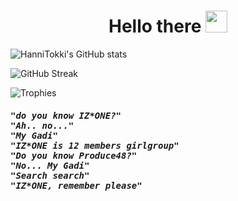 <!-- https://github.com/7oSkaaa/7oSkaaa/blob/main/readme.md?plain=1 -->
<h1 align="center">Hello there <img src="https://media.giphy.com/media/hvRJCLFzcasrR4ia7z/giphy.gif" width="35"></h1>

![HanniTokki's GitHub stats](https://github-readme-stats.vercel.app/api?username=HanniTokki&count_private=true&show_icons=true&theme=radical)

![GitHub Streak](https://github-readme-streak-stats.herokuapp.com/?user=HanniTokki&theme=radical)

<!--
![Top Langs](https://github-readme-stats.vercel.app/api/top-langs/?username=HanniTokki&layout=compact&theme=radical)
-->
![Trophies](https://github-profile-trophy.vercel.app/?username=HanniTokki&theme=nord&rank=S)
<!-- https://twitter.com/teameunbi/status/1119557141910548481 -->
<h5>
<pre>
"do you know IZ*ONE?"
"Ah.. no..."
"My Gadi" 
"IZ*ONE is 12 members girlgroup"
"Do you know Produce48?"
"No... My Gadi"
"Search search"
"IZ*ONE, remember please"
</pre>
</h5>
